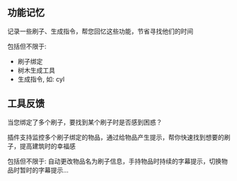 ## 功能记忆

记录一些刷子、生成指令，帮您回忆这些功能，节省寻找他们的时间

包括但不限于:

- 刷子绑定
- 树木生成工具
- 生成指令, 如: cyl


## 工具反馈

当您绑定了多个刷子，要找到某个刷子时是否感到困惑？

插件支持监控多个刷子绑定的物品，通过给物品产生提示，帮你快速找到想要的刷子，提高建筑时的幸福感

包括但不限于: 自动更改物品名为刷子信息，手持物品时持续的字幕提示，切换物品时暂时的字幕提示...